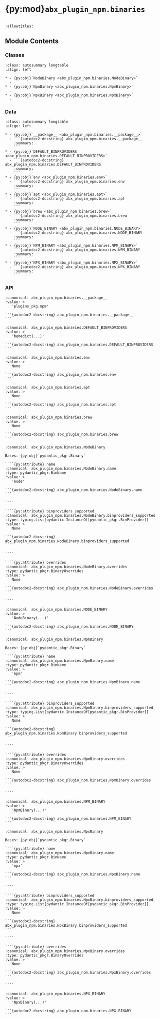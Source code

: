 # {py:mod}`abx_plugin_npm.binaries`

```{py:module} abx_plugin_npm.binaries
```

```{autodoc2-docstring} abx_plugin_npm.binaries
:allowtitles:
```

## Module Contents

### Classes

````{list-table}
:class: autosummary longtable
:align: left

* - {py:obj}`NodeBinary <abx_plugin_npm.binaries.NodeBinary>`
  -
* - {py:obj}`NpmBinary <abx_plugin_npm.binaries.NpmBinary>`
  -
* - {py:obj}`NpxBinary <abx_plugin_npm.binaries.NpxBinary>`
  -
````

### Data

````{list-table}
:class: autosummary longtable
:align: left

* - {py:obj}`__package__ <abx_plugin_npm.binaries.__package__>`
  - ```{autodoc2-docstring} abx_plugin_npm.binaries.__package__
    :summary:
    ```
* - {py:obj}`DEFAULT_BINPROVIDERS <abx_plugin_npm.binaries.DEFAULT_BINPROVIDERS>`
  - ```{autodoc2-docstring} abx_plugin_npm.binaries.DEFAULT_BINPROVIDERS
    :summary:
    ```
* - {py:obj}`env <abx_plugin_npm.binaries.env>`
  - ```{autodoc2-docstring} abx_plugin_npm.binaries.env
    :summary:
    ```
* - {py:obj}`apt <abx_plugin_npm.binaries.apt>`
  - ```{autodoc2-docstring} abx_plugin_npm.binaries.apt
    :summary:
    ```
* - {py:obj}`brew <abx_plugin_npm.binaries.brew>`
  - ```{autodoc2-docstring} abx_plugin_npm.binaries.brew
    :summary:
    ```
* - {py:obj}`NODE_BINARY <abx_plugin_npm.binaries.NODE_BINARY>`
  - ```{autodoc2-docstring} abx_plugin_npm.binaries.NODE_BINARY
    :summary:
    ```
* - {py:obj}`NPM_BINARY <abx_plugin_npm.binaries.NPM_BINARY>`
  - ```{autodoc2-docstring} abx_plugin_npm.binaries.NPM_BINARY
    :summary:
    ```
* - {py:obj}`NPX_BINARY <abx_plugin_npm.binaries.NPX_BINARY>`
  - ```{autodoc2-docstring} abx_plugin_npm.binaries.NPX_BINARY
    :summary:
    ```
````

### API

````{py:data} __package__
:canonical: abx_plugin_npm.binaries.__package__
:value: >
   'plugins_pkg.npm'

```{autodoc2-docstring} abx_plugin_npm.binaries.__package__
```

````

````{py:data} DEFAULT_BINPROVIDERS
:canonical: abx_plugin_npm.binaries.DEFAULT_BINPROVIDERS
:value: >
   'benedict(...)'

```{autodoc2-docstring} abx_plugin_npm.binaries.DEFAULT_BINPROVIDERS
```

````

````{py:data} env
:canonical: abx_plugin_npm.binaries.env
:value: >
   None

```{autodoc2-docstring} abx_plugin_npm.binaries.env
```

````

````{py:data} apt
:canonical: abx_plugin_npm.binaries.apt
:value: >
   None

```{autodoc2-docstring} abx_plugin_npm.binaries.apt
```

````

````{py:data} brew
:canonical: abx_plugin_npm.binaries.brew
:value: >
   None

```{autodoc2-docstring} abx_plugin_npm.binaries.brew
```

````

`````{py:class} NodeBinary(/, **data: typing.Any)
:canonical: abx_plugin_npm.binaries.NodeBinary

Bases: {py:obj}`pydantic_pkgr.Binary`

````{py:attribute} name
:canonical: abx_plugin_npm.binaries.NodeBinary.name
:type: pydantic_pkgr.BinName
:value: >
   'node'

```{autodoc2-docstring} abx_plugin_npm.binaries.NodeBinary.name
```

````

````{py:attribute} binproviders_supported
:canonical: abx_plugin_npm.binaries.NodeBinary.binproviders_supported
:type: typing.List[pydantic.InstanceOf[pydantic_pkgr.BinProvider]]
:value: >
   None

```{autodoc2-docstring} abx_plugin_npm.binaries.NodeBinary.binproviders_supported
```

````

````{py:attribute} overrides
:canonical: abx_plugin_npm.binaries.NodeBinary.overrides
:type: pydantic_pkgr.BinaryOverrides
:value: >
   None

```{autodoc2-docstring} abx_plugin_npm.binaries.NodeBinary.overrides
```

````

`````

````{py:data} NODE_BINARY
:canonical: abx_plugin_npm.binaries.NODE_BINARY
:value: >
   'NodeBinary(...)'

```{autodoc2-docstring} abx_plugin_npm.binaries.NODE_BINARY
```

````

`````{py:class} NpmBinary(/, **data: typing.Any)
:canonical: abx_plugin_npm.binaries.NpmBinary

Bases: {py:obj}`pydantic_pkgr.Binary`

````{py:attribute} name
:canonical: abx_plugin_npm.binaries.NpmBinary.name
:type: pydantic_pkgr.BinName
:value: >
   'npm'

```{autodoc2-docstring} abx_plugin_npm.binaries.NpmBinary.name
```

````

````{py:attribute} binproviders_supported
:canonical: abx_plugin_npm.binaries.NpmBinary.binproviders_supported
:type: typing.List[pydantic.InstanceOf[pydantic_pkgr.BinProvider]]
:value: >
   None

```{autodoc2-docstring} abx_plugin_npm.binaries.NpmBinary.binproviders_supported
```

````

````{py:attribute} overrides
:canonical: abx_plugin_npm.binaries.NpmBinary.overrides
:type: pydantic_pkgr.BinaryOverrides
:value: >
   None

```{autodoc2-docstring} abx_plugin_npm.binaries.NpmBinary.overrides
```

````

`````

````{py:data} NPM_BINARY
:canonical: abx_plugin_npm.binaries.NPM_BINARY
:value: >
   'NpmBinary(...)'

```{autodoc2-docstring} abx_plugin_npm.binaries.NPM_BINARY
```

````

`````{py:class} NpxBinary(/, **data: typing.Any)
:canonical: abx_plugin_npm.binaries.NpxBinary

Bases: {py:obj}`pydantic_pkgr.Binary`

````{py:attribute} name
:canonical: abx_plugin_npm.binaries.NpxBinary.name
:type: pydantic_pkgr.BinName
:value: >
   'npx'

```{autodoc2-docstring} abx_plugin_npm.binaries.NpxBinary.name
```

````

````{py:attribute} binproviders_supported
:canonical: abx_plugin_npm.binaries.NpxBinary.binproviders_supported
:type: typing.List[pydantic.InstanceOf[pydantic_pkgr.BinProvider]]
:value: >
   None

```{autodoc2-docstring} abx_plugin_npm.binaries.NpxBinary.binproviders_supported
```

````

````{py:attribute} overrides
:canonical: abx_plugin_npm.binaries.NpxBinary.overrides
:type: pydantic_pkgr.BinaryOverrides
:value: >
   None

```{autodoc2-docstring} abx_plugin_npm.binaries.NpxBinary.overrides
```

````

`````

````{py:data} NPX_BINARY
:canonical: abx_plugin_npm.binaries.NPX_BINARY
:value: >
   'NpxBinary(...)'

```{autodoc2-docstring} abx_plugin_npm.binaries.NPX_BINARY
```

````
